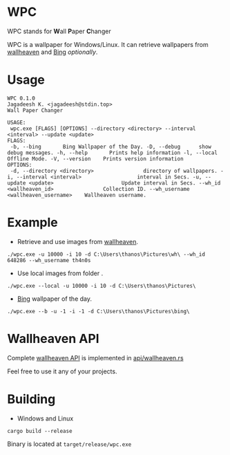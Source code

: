 # WPC  
  
WPC stands for **W**all **P**aper **C**hanger  
  
WPC is a wallpaper for Windows/Linux. It can retrieve wallpapers from [wallheaven](https://wallhaven.cc/) and [Bing](https://www.bing.com/) *optionally*.  
  
# Usage  
  
```batch  
WPC 0.1.0  
Jagadeesh K. <jagadeesh@stdin.top>  
Wall Paper Changer  
  
USAGE:  
 wpc.exe [FLAGS] [OPTIONS] --directory <directory> --interval <interval> --update <update>  
FLAGS:  
 -b, --bing       Bing Wallpaper of the Day. -D, --debug      show debug messages. -h, --help       Prints help information -l, --local      Offline Mode. -V, --version    Prints version information  
OPTIONS:  
 -d, --directory <directory>                directory of wallpapers. -i, --interval <interval>                  interval in Secs. -u, --update <update>                      Update interval in Secs. --wh_id <wallheaven_id>                Collection ID. --wh_username <wallheaven_username>    Wallheaven username.
 ```  
  
# Example  
  
* Retrieve and use images from [wallheaven](https://wallhaven.cc/).
  
`./wpc.exe -u 10000 -i 10 -d C:\Users\thanos\Pictures\wh\ --wh_id 648286 --wh_username th4n0s`  
  
* Use local images from folder  .
  
`./wpc.exe --local -u 10000 -i 10 -d C:\Users\thanos\Pictures\`  
  
* [Bing](https://www.bing.com/) wallpaper of the day.  
  
`./wpc.exe --b -u -1 -i -1 -d C:\Users\thanos\Pictures\bing\`  

# Wallheaven API

Complete [wallheaven API](https://wallhaven.cc/help/api) is implemented in [api/wallheaven.rs](https://github.com/jkotra/wpc/blob/master/src/api/wallheaven.rs)

Feel free to use it any of your projects.

# Building  
  
* Windows and Linux  
  
`cargo build --release`  
  
Binary is located at `target/release/wpc.exe`
